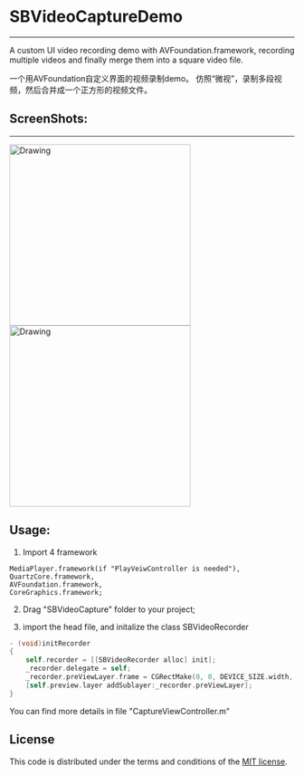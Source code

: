 # SBVideoCaptureDemo
---

A custom UI video recording demo with AVFoundation.framework, recording multiple videos and finally merge them into a square video file.

一个用AVFoundation自定义界面的视频录制demo。 仿照“微视”，录制多段视频，然后合并成一个正方形的视频文件。

## ScreenShots:
------------

<img src="https://github.com/imjerrybao/SBVideoCaptureDemo/blob/master/SBVideoCaptureDemo/SBVideoCaptureDemo/SBVideoCaptureDemo/IMG_0970.PNG" alt="Drawing" width="320px" />

<img src="https://github.com/imjerrybao/SBVideoCaptureDemo/blob/master/SBVideoCaptureDemo/SBVideoCaptureDemo/SBVideoCaptureDemo/IMG_0971.PNG" alt="Drawing" width="320px" />


Usage:
----------
1. Import 4 framework
```
MediaPlayer.framework(if "PlayVeiwController is needed"), 
QuartzCore.framework, 
AVFoundation.framework, 
CoreGraphics.framework;
```

2. Drag "SBVideoCapture" folder to your project;

3. import the head file, and initalize the class SBVideoRecorder

```Objective-C
- (void)initRecorder
{
    self.recorder = [[SBVideoRecorder alloc] init];
    _recorder.delegate = self;
    _recorder.preViewLayer.frame = CGRectMake(0, 0, DEVICE_SIZE.width, DEVICE_SIZE.width);
    [self.preview.layer addSublayer:_recorder.preViewLayer];
}
```

 You can find more details in file "CaptureViewController.m"

## License

This code is distributed under the terms and conditions of the [MIT license](LICENSE).

[1]: http://hte4mj-resource.stor.sinaapp.com/SBVideoCapture/1.PNG
[2]: http://hte4mj-resource.stor.sinaapp.com/SBVideoCapture/2.PNG
